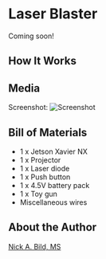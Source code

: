 # Laser Blaster

Coming soon!

## How It Works

## Media

Screenshot:
![Screenshot](https://raw.githubusercontent.com/nickbild/laser_blaster/main/media/screenshot2_sm.jpg)


## Bill of Materials

- 1 x Jetson Xavier NX
- 1 x Projector
- 1 x Laser diode
- 1 x Push button
- 1 x 4.5V battery pack
- 1 x Toy gun
- Miscellaneous wires

## About the Author

[Nick A. Bild, MS](https://nickbild79.firebaseapp.com/#!/)
